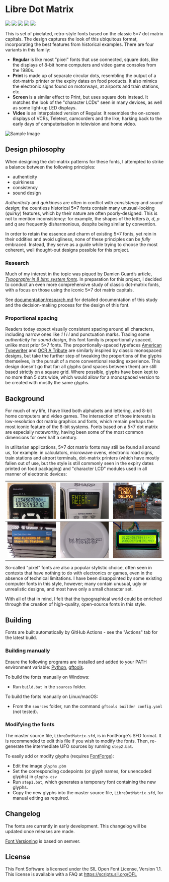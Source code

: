 # Libre Dot Matrix

[![][Fontbakery]](https://FriedOrange.github.io/LibreDotMatrix/fontbakery/fontbakery-report.html)
[![][Universal]](https://FriedOrange.github.io/LibreDotMatrix/fontbakery/fontbakery-report.html)
[![][GF Profile]](https://FriedOrange.github.io/LibreDotMatrix/fontbakery/fontbakery-report.html)
[![][Outline Correctness]](https://FriedOrange.github.io/LibreDotMatrix/fontbakery/fontbakery-report.html)
[![][Shaping]](https://FriedOrange.github.io/LibreDotMatrix/fontbakery/fontbakery-report.html)

[Fontbakery]: https://img.shields.io/endpoint?url=https%3A%2F%2Fraw.githubusercontent.com%2FFriedOrange%2FLibreDotMatrix%2Fgh-pages%2Fbadges%2Foverall.json
[GF Profile]: https://img.shields.io/endpoint?url=https%3A%2F%2Fraw.githubusercontent.com%2FFriedOrange%2FLibreDotMatrix%2Fgh-pages%2Fbadges%2FGoogleFonts.json
[Outline Correctness]: https://img.shields.io/endpoint?url=https%3A%2F%2Fraw.githubusercontent.com%2FFriedOrange%2FLibreDotMatrix%2Fgh-pages%2Fbadges%2FOutlineCorrectnessChecks.json
[Shaping]: https://img.shields.io/endpoint?url=https%3A%2F%2Fraw.githubusercontent.com%2FFriedOrange%2FLibreDotMatrix%2Fgh-pages%2Fbadges%2FShapingChecks.json
[Universal]: https://img.shields.io/endpoint?url=https%3A%2F%2Fraw.githubusercontent.com%2FFriedOrange%2FLibreDotMatrix%2Fgh-pages%2Fbadges%2FUniversal.json

This is set of pixelated, retro-style fonts based on the classic 5&times;7 dot matrix capitals. The design captures the look of this ubiquitous format, incorporating the best features from historical examples. There are four variants in this family:

- **Regular** is like most "pixel" fonts that use connected, square dots, like the displays of 8-bit home computers and video game consoles from the 1980s.
- **Print** is made up of separate circular dots, resembling the output of a dot-matrix printer or the expiry dates on food products. It also mimics the electronic signs found on motorways, at airports and train stations, etc.
- **Screen** is a similar effect to Print, but uses square dots instead. It matches the look of the "character LCDs" seen in many devices, as well as some light-up LED displays.
- **Video** is an interpolated version of Regular. It resembles the on-screen displays of VCRs, Teletext, camcorders and the like; harking back to the early days of computerisation in television and home video.

![Sample Image](documentation/styles1.png)

## Design philosophy

When designing the dot-matrix patterns for these fonts, I attempted to strike a balance between the following principles:

- authenticity
- quirkiness
- consistency
- sound design

*Authenticity* and *quirkiness* are often in conflict with *consistency* and *sound design*; the countless historical 5&times;7 fonts contain many unusual-looking (*quirky*) features, which by their nature are often poorly-designed. This is not to mention inconsistency: for example, the shapes of the letters *b*, *d*, *p* and *q* are frequently disharmonious, despite being similar by convention.

In order to retain the essence and charm of existing 5&times;7 fonts, yet rein in their oddities and avoid ugliness, none of these principles can be *fully* embraced. Instead, they serve as a guide while trying to choose the most coherent, well thought-out designs possible for this project.

### Research

Much of my interest in the topic was piqued by Damien Guard’s article, [*Typography in 8 bits: system fonts*](https://damieng.com/blog/2011/02/20/typography-in-8-bits-system-fonts). In preparation for this project, I decided to conduct an even more comprehensive study of classic dot-matrix fonts, with a focus on those using the iconic 5&times;7 dot matrix capitals.

See [documentation/research.md](documentation/research.md) for detailed documentation of this study and the decision-making process for the design of this font.

### Proportional spacing

Readers today expect visually consistent spacing around all characters, including narrow ones like *1 I i l* and punctuation marks. Trading some *authenticity* for *sound design*, this font family is proportionally spaced, unlike most prior 5&times;7 fonts. The proportionally-spaced typefaces [American Typewriter](https://www.fonts.com/font/itc/itc-american-typewriter) and [OCR A Tribute](https://www.fonts.com/font/linotype/ocr-a-tribute) are similarly inspired by classic monospaced designs, but take the further step of tweaking the proportions of the glyphs themselves, in the pursuit of a more conventional reading experience. This design doesn't go that far: all glyphs (and spaces between them) are still based strictly on a square grid. Where possible, glyphs have been kept to no more than 5 dots wide, which would allow for a monospaced version to be created with mostly the same glyphs.

## Background

For much of my life, I have liked both alphabets and lettering, and 8-bit home computers and video games. The intersection of those interests is low-resolution dot matrix graphics and fonts, which remain perhaps the most iconic feature of the 8-bit systems. Fonts based on a 5&times;7 dot matrix are especially noteworthy, having been some of the most common dimensions for over half a century.

In utilitarian applications, 5&times;7 dot matrix fonts may still be found all around us, for example: in calculators, microwave ovens, electronic road signs, train stations and airport terminals, dot-matrix printers (which have mostly fallen out of use, but the style is still commonly seen in the expiry dates printed on food packaging) and "character LCD" modules used in all manner of electronic devices:

| ![Scientific calculator](documentation/inspiration/ScientificCalculator.jpg) | ![Microwave oven display](documentation/inspiration/MicrowaveOven.jpg) | ![Electronic roadwork sign](documentation/inspiration/RoadworkSign.jpg) |
| --- | --- | --- |
| ![Train station display](documentation/inspiration/TrainStation.jpg) | ![Best before date](documentation/inspiration/BestBefore.jpg) | ![Character LCD](documentation/inspiration/CharacterLCD.jpg) |

So-called "pixel" fonts are also a popular stylistic choice, often seen in contexts that have nothing to do with electronics or games, even in the absence of technical limitations. I have been disappointed by some existing computer fonts in this style, however; many contain unusual, ugly or unrealistic designs, and most have only a small character set.

With all of that in mind, I felt that the typographical world could be enriched through the creation of high-quality, open-source fonts in this style.

## Building

Fonts are built automatically by GitHub Actions - see the "Actions" tab for the latest build.

### Building manually

Ensure the following programs are installed and added to your PATH environment variable: [Python](https://www.python.org/downloads/), [gftools](https://github.com/googlefonts/gftools).

To build the fonts manually on Windows:

- Run `build.bat` in the `sources` folder. 

To build the fonts manually on Linux/macOS:

- From the `sources` folder, run the command `gftools builder config.yaml` (not tested).

### Modifying the fonts

The master source file, `LibreDotMatrix.sfd`, is in FontForge's SFD format. It is recommended to edit this file if you wish to modify the fonts. Then, re-generate the intermediate UFO sources by running `step2.bat`.

To easily add or modify glyphs (requires [FontForge](https://fontforge.org/)):

- Edit the image `glyphs.pbm`
- Set the corresponding codepoints (or glyph names, for unencoded glyphs) in `glyphs.csv`
- Run `step1.bat`, which generates a temporary font containing the new glyphs. 
- Copy the new glyphs into the master source file, `LibreDotMatrix.sfd`, for manual editing as required.

## Changelog

The fonts are currently in early development. This changelog will be updated once releases are made.

[Font Versioning](https://github.com/googlefonts/gf-docs/tree/main/Spec#font-versioning) is based on semver.

## License

This Font Software is licensed under the SIL Open Font License, Version 1.1.
This license is available with a FAQ at
https://scripts.sil.org/OFL